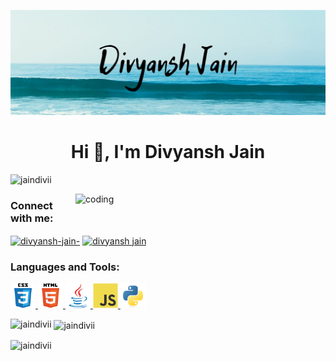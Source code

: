 ![logo](https://github.com/jaindivii/jaindivii/blob/main/Github%20Banner.jpg)
<h1 align="center">Hi 👋, I'm Divyansh Jain</h1>
<p align="left"> <img src="https://komarev.com/ghpvc/?username=jaindivii&label=Profile%20views&color=0e75b6&style=flat" alt="jaindivii" /> </p>
<img align="right" alt="coding" width="400" src="https://cdn.dribbble.com/users/1162077/screenshots/3848914/programmer.gif">
<h3 align="left">Connect with me:</h3>
<p align="left">
<a href="https://linkedin.com/in/divyansh-jain-" target="blank"><img align="center" src="https://raw.githubusercontent.com/rahuldkjain/github-profile-readme-generator/master/src/images/icons/Social/linked-in-alt.svg" alt="divyansh-jain-" height="30" width="40" /></a>
<a href="https://www.youtube.com/c/divyansh jain" target="blank"><img align="center" src="https://raw.githubusercontent.com/rahuldkjain/github-profile-readme-generator/master/src/images/icons/Social/youtube.svg" alt="divyansh jain" height="30" width="40" /></a>
</p>

<h3 align="left">Languages and Tools:</h3>
<p align="left"> <a href="https://www.w3schools.com/css/" target="_blank" rel="noreferrer"> <img src="https://raw.githubusercontent.com/devicons/devicon/master/icons/css3/css3-original-wordmark.svg" alt="css3" width="40" height="40"/> </a> <a href="https://www.w3.org/html/" target="_blank" rel="noreferrer"> <img src="https://raw.githubusercontent.com/devicons/devicon/master/icons/html5/html5-original-wordmark.svg" alt="html5" width="40" height="40"/> </a> <a href="https://www.java.com" target="_blank" rel="noreferrer"> <img src="https://raw.githubusercontent.com/devicons/devicon/master/icons/java/java-original.svg" alt="java" width="40" height="40"/> </a> <a href="https://developer.mozilla.org/en-US/docs/Web/JavaScript" target="_blank" rel="noreferrer"> <img src="https://raw.githubusercontent.com/devicons/devicon/master/icons/javascript/javascript-original.svg" alt="javascript" width="40" height="40"/> </a> <a href="https://www.python.org" target="_blank" rel="noreferrer"> <img src="https://raw.githubusercontent.com/devicons/devicon/master/icons/python/python-original.svg" alt="python" width="40" height="40"/> </a> </p>

<p><img align="left" src="https://github-readme-stats.vercel.app/api/top-langs?username=jaindivii&show_icons=true&locale=en&layout=compact" alt="jaindivii" /></p>

<p>&nbsp;<img align="center" src="https://github-readme-stats.vercel.app/api?username=jaindivii&show_icons=true&locale=en" alt="jaindivii" /></p>

<p><img align="center" src="https://github-readme-streak-stats.herokuapp.com/?user=jaindivii&" alt="jaindivii" /></p>

